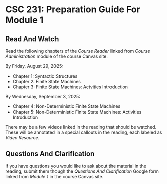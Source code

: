 # CSC 231: Preparation Guide For Module 1

## Read And Watch
Read the following chapters of the *Course Reader* linked from *Course Administration* module of the course Canvas site. 

By Friday, August 29, 2025:

* Chapter 1: Syntactic Structures
* Chapter 2: Finite State Machines
* Chapter 3: Finite State Machines: Actvities Introduction

By Wednesday, September 3, 2025:

* Chapter 4: Non-Deterministic Finite State Machines
* Chapter 5: Non-Deterministic Finite State Machines: Activities Introduction

There may be a few videos linked in the reading that should be watched.  These will be annotated in a special callouts in the reading, each labeled as *Video Resource*.

## Questions And Clarification
If you have questions you would like to ask about the material in the reading, submit them though the *Questions And Clarification* Google form linked from *Module 1* in the course Canvas site.
